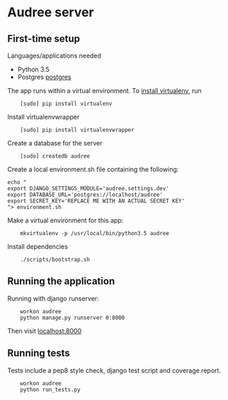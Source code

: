 # Audree server

## First-time setup

Languages/applications needed
- Python 3.5
- Postgres [postgres](https://www.postgresql.org)

The app runs within a virtual environment. To [install virtualenv](https://virtualenv.readthedocs.org/en/latest/installation.html), run
```shell
    [sudo] pip install virtualenv
```

Install virtualenvwrapper
```shell
    [sudo] pip install virtualenvwrapper
```

Create a database for the server
```shell
    [sudo] createdb audree
```

Create a local environment.sh file containing the following:
```shell
echo "
export DJANGO_SETTINGS_MODULE='audree.settings.dev'
export DATABASE_URL='postgres://localhost/audree'
export SECRET_KEY='REPLACE ME WITH AN ACTUAL SECRET KEY'
"> environment.sh
```

Make a virtual environment for this app:
```shell
    mkvirtualenv -p /usr/local/bin/python3.5 audree
```

Install dependencies
```shell
    ./scripts/bootstrap.sh
```

## Running the application

Running with django runserver:
```shell
    workon audree
    python manage.py runserver 0:8000
```
Then visit [localhost:8000](http://localhost:8000)

## Running tests

Tests include a pep8 style check, django test script and coverage report.

```shell
    workon audree
    python run_tests.py
```
